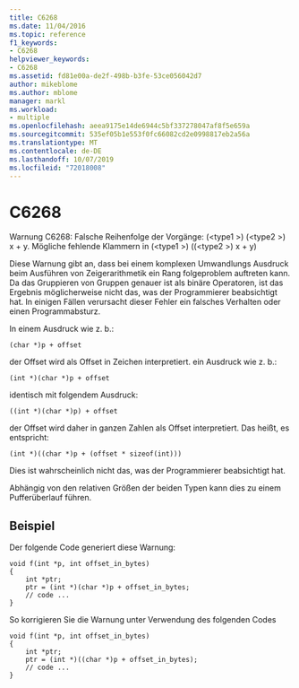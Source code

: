 ```yaml
---
title: C6268
ms.date: 11/04/2016
ms.topic: reference
f1_keywords:
- C6268
helpviewer_keywords:
- C6268
ms.assetid: fd81e00a-de2f-498b-b3fe-53ce056042d7
author: mikeblome
ms.author: mblome
manager: markl
ms.workload:
- multiple
ms.openlocfilehash: aeea9175e14de6944c5bf337278047af8f5e659a
ms.sourcegitcommit: 535ef05b1e553f0fc66082cd2e0998817eb2a56a
ms.translationtype: MT
ms.contentlocale: de-DE
ms.lasthandoff: 10/07/2019
ms.locfileid: "72018008"
---
```

# <a name="c6268"></a>C6268
Warnung C6268: Falsche Reihenfolge der Vorgänge: (\<type1 >) (\<type2 >) x + y. Mögliche fehlende Klammern in (\<type1 >) ((\<type2 >) x + y)

 Diese Warnung gibt an, dass bei einem komplexen Umwandlungs Ausdruck beim Ausführen von Zeigerarithmetik ein Rang folgeproblem auftreten kann. Da das Gruppieren von Gruppen genauer ist als binäre Operatoren, ist das Ergebnis möglicherweise nicht das, was der Programmierer beabsichtigt hat. In einigen Fällen verursacht dieser Fehler ein falsches Verhalten oder einen Programmabsturz.

 In einem Ausdruck wie z. b.:

 `(char *)p + offset`

 der Offset wird als Offset in Zeichen interpretiert. ein Ausdruck wie z. b.:

 `(int *)(char *)p + offset`

 identisch mit folgendem Ausdruck:

 `((int *)(char *)p) + offset`

 der Offset wird daher in ganzen Zahlen als Offset interpretiert. Das heißt, es entspricht:

 `(int *)((char *)p + (offset * sizeof(int)))`

 Dies ist wahrscheinlich nicht das, was der Programmierer beabsichtigt hat.

 Abhängig von den relativen Größen der beiden Typen kann dies zu einem Pufferüberlauf führen.

## <a name="example"></a>Beispiel
 Der folgende Code generiert diese Warnung:

```
void f(int *p, int offset_in_bytes)
{
    int *ptr;
    ptr = (int *)(char *)p + offset_in_bytes;
    // code ...
}
```

 So korrigieren Sie die Warnung unter Verwendung des folgenden Codes

```
void f(int *p, int offset_in_bytes)
{
    int *ptr;
    ptr = (int *)((char *)p + offset_in_bytes);
    // code ...
}
```